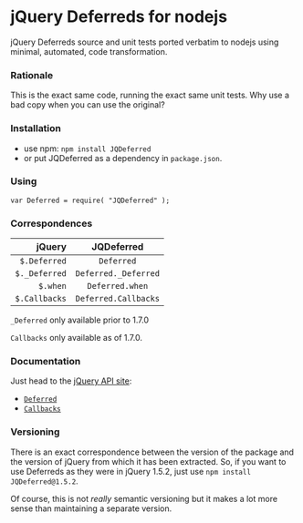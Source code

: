 jQuery Deferreds for nodejs
===========================
jQuery Deferreds source and unit tests ported verbatim to nodejs using minimal, automated, code transformation.

### Rationale

This is the exact same code, running the exact same unit tests. Why use a bad copy when you can use the original?

### Installation

* use npm: `npm install JQDeferred`
* or put JQDeferred as a dependency in `package.json`.

### Using

`var Deferred = require( "JQDeferred" );`

### Correspondences

| jQuery        | JQDeferred           |
| -------------:|:--------------------:|
| `$.Deferred`  | `Deferred`           |
| `$._Deferred` | `Deferred._Deferred` |
| `$.when`      | `Deferred.when`      |
| `$.Callbacks` | `Deferred.Callbacks` |

`_Deferred` only available prior to 1.7.0

`Callbacks` only available as of 1.7.0.

### Documentation

Just head to the [jQuery API site](http://api.jquery.com/):

* [`Deferred`](http://api.jquery.com/category/deferred-object/)
* [`Callbacks`](http://api.jquery.com/category/callbacks-object/)

### Versioning

There is an exact correspondence between the version of the package and the version of jQuery from which it has been extracted. So, if you want to use Deferreds as they were in jQuery 1.5.2, just use `npm install JQDeferred@1.5.2`.

Of course, this is not _really_ semantic versioning but it makes a lot more sense than maintaining a separate version.